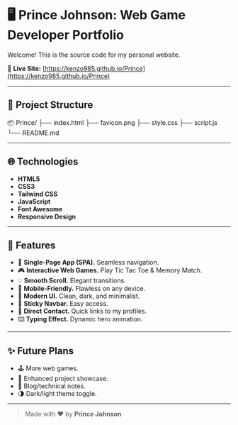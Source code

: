 # 🖥️ Prince Johnson: Web Game Developer Portfolio

Welcome! This is the source code for my personal website.

🔗 **Live Site:** [https://kenzo985.github.io/Prince](https://kenzo985.github.io/Prince)

---

## 📁 Project Structure

📦 Prince/
├── index.html
├── favicon.png
├── style.css
├── script.js
└── README.md

---

## 🌐 Technologies

-   **HTML5**
-   **CSS3**
-   **Tailwind CSS**
-   **JavaScript**
-   **Font Awesome**
-   **Responsive Design**

---

## 🎯 Features

-   📄 **Single-Page App (SPA).** Seamless navigation.
-   🎮 **Interactive Web Games.** Play Tic Tac Toe & Memory Match.
-   💡 **Smooth Scroll.** Elegant transitions.
-   📱 **Mobile-Friendly.** Flawless on any device.
-   🎨 **Modern UI.** Clean, dark, and minimalist.
-   🧭 **Sticky Navbar.** Easy access.
-   🔗 **Direct Contact.** Quick links to my profiles.
-   ⌨️ **Typing Effect.** Dynamic hero animation.

---

## ✨ Future Plans

-   🕹️ More web games.
-   📂 Enhanced project showcase.
-   📝 Blog/technical notes.
-   🌗 Dark/light theme toggle.

---

> Made with ❤️ by **Prince Johnson**

